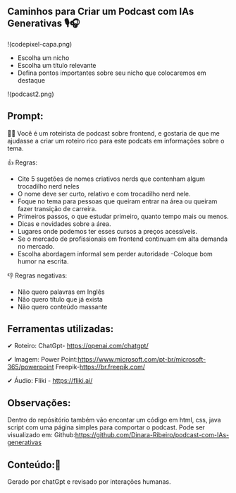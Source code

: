## Caminhos para Criar um Podcast com IAs Generativas 🎙🎧

!(codepixel-capa.png)

- Escolha um nicho 
- Escolha um título relevante
- Defina pontos importantes sobre seu nicho que colocaremos em destaque 



!(podcast2.png)


## Prompt:

🕵️‍♀️ Você é um roteirista de podcast sobre frontend, e  gostaria de que me ajudasse a criar um roteiro rico para este podcats em informações sobre o tema. 

👍 Regras:
- Cite 5 sugetões de nomes criativos nerds que contenham algum trocadilho nerd neles 
- O nome deve ser curto, relativo e com trocadilho nerd nele.
- Foque no tema para pessoas que queiram entrar na área ou queiram fazer transição de carreira.
- Primeiros passos, o que estudar primeiro, quanto tempo mais ou menos.
- Dicas e novidades sobre a área.
- Lugares onde podemos ter esses cursos a preços acessíveis.
- Se o mercado de profissionais em frontend continuam em alta demanda no mercado.
- Escolha abordagem informal sem perder autoridade
-Coloque bom humor na escrita.

👎 Regras negativas:
- Não quero palavras em Inglês
- Não quero título que já exista
- Não quero conteúdo massante

## Ferramentas utilizadas:
 
✔ Roteiro: 
ChatGpt- https://openai.com/chatgpt/

✔ Imagem:
Power Point:https://www.microsoft.com/pt-br/microsoft-365/powerpoint
Freepik-https://br.freepik.com/

✔ Áudio: 
Fliki - https://fliki.ai/

## Observações:

Dentro do repósitório também vão encontar um código em html, css, java script com uma página simples para comportar o podcast.
Pode ser visualizado em:
Github:https://github.com/Dinara-Ribeiro/podcast-com-IAs-generativas

## Conteúdo:🤞
Gerado por chatGpt e revisado por interações humanas.
